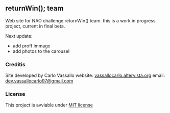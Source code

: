 ## returnWin(); team ##
Web site for NAO challenge returnWin() team.
this is a work in progress project, current in final beta.

Next update:
- add proff immage
- add photos to the carousel

### Creditis ###
Site developed by Carlo Vassallo
website: [vassallocarlo.altervista.org](http://vassallocarlo.altervista.org)
email: dev.vassallocarlo97@gmail.com

### License ###
This project is avviable under [MIT license](https://github.com/vassallocarlo/return-win/blob/master/LICENSE)